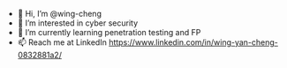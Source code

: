 - 👋 Hi, I’m @wing-cheng
- 👀 I’m interested in cyber security
- 🌱 I’m currently learning penetration testing and FP
- 📫 Reach me at LinkedIn https://www.linkedin.com/in/wing-yan-cheng-0832881a2/
